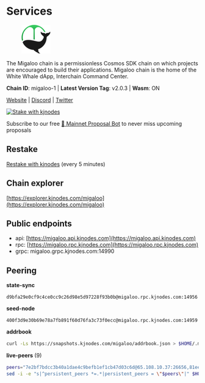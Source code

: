 # Services

<figure><img src="https://raw.githubusercontent.com/kj89/cosmos-images/main/logos/migaloo.png" alt=""><figcaption></figcaption></figure>

The Migaloo chain is a permissionless Cosmos SDK chain on which  projects are encouraged to build their applications. Migaloo chain  is the home of the White Whale dApp, Interchain Command Center.

**Chain ID**: migaloo-1 | **Latest Version Tag**: v2.0.3 | **Wasm**: ON

[Website](https://whitewhale.money) | [Discord](https://discord.gg/AyvcgD4jy3) | [Twitter](https://twitter.com/WhiteWhaleDefi)

[![Stake with kjnodes](https://i.ibb.co/cr44Q8j/button-stake-with-kjnodes.png)](https://restake.app/migaloo/migaloovaloper1jxtgnfw3tatfh90ju9j76dfrt3yea0zw2vnr8v)

Subscribe to our free [🤖 Mainnet Proposal Bot](https://t.me/kjnodes_proposal_bot) to never miss upcoming proposals

## Restake

[Restake with kjnodes](https://restake.app/migaloo/migaloovaloper1jxtgnfw3tatfh90ju9j76dfrt3yea0zw2vnr8v) (every 5 minutes)
## Chain explorer
[https://explorer.kjnodes.com/migaloo](https://explorer.kjnodes.com/migaloo)

## Public endpoints

* api: [https://migaloo.api.kjnodes.com](https://migaloo.api.kjnodes.com)
* rpc: [https://migaloo.rpc.kjnodes.com](https://migaloo.rpc.kjnodes.com)
* grpc: migaloo.grpc.kjnodes.com:14990

## Peering

**state-sync**

```text
d9bfa29e0cf9c4ce0cc9c26d98e5d97228f93b0b@migaloo.rpc.kjnodes.com:14956
```

**seed-node**

```text
400f3d9e30b69e78a7fb891f60d76fa3c73f0ecc@migaloo.rpc.kjnodes.com:14959
```

**addrbook**
```bash
curl -Ls https://snapshots.kjnodes.com/migaloo/addrbook.json > $HOME/.migalood/config/addrbook.json
```

**live-peers** (9)
```bash
peers="7e2bf7bdcc3b40a1dae4c9befb1ef1cb47d03c6d@65.108.10.37:26656,81eefc4de6acec31ccdd519d53270be024e4fe68@51.210.223.186:7095,0b73932d9762fd35e3324bdcbe488baeea6880fb@159.89.101.239:26120,4236750928a4dcb742e50e30e500ebc9ee39f240@35.223.246.103:26656,2f1650c361f2f92d0e456960b01579c3484fa683@116.202.143.93:26656,9cb7ba30c7eb7e9b516b90e09ca0f53250927440@146.59.52.135:8095,d9bfa29e0cf9c4ce0cc9c26d98e5d97228f93b0b@65.109.88.38:14956,d20e91b12956469860da37a8e538305dad8d23d4@185.119.118.110:4000,d2ab85819cdc393c3bc2f5c322a4ccd769403d43@18.214.25.66:33656"
sed -i -e "s|^persistent_peers *=.*|persistent_peers = \"$peers\"|" $HOME/.migalood/config/config.toml
```
